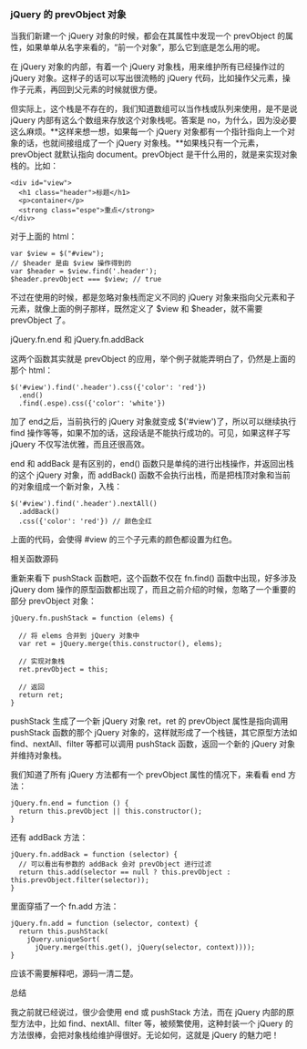 
### jQuery 的 prevObject 对象

当我们新建一个 jQuery 对象的时候，都会在其属性中发现一个 prevObject 的属性，如果单单从名字来看的，“前一个对象”，那么它到底是怎么用的呢。



在 jQuery 对象的内部，有着一个 jQuery 对象栈，用来维护所有已经操作过的 jQuery 对象。这样子的话可以写出很流畅的 jQuery 代码，比如操作父元素，操作子元素，再回到父元素的时候就很方便。

但实际上，这个栈是不存在的，我们知道数组可以当作栈或队列来使用，是不是说 jQuery 内部有这么个数组来存放这个对象栈呢。答案是 no，为什么，因为没必要这么麻烦。**这样来想一想，如果每一个 jQuery 对象都有一个指针指向上一个对象的话，也就间接组成了一个 jQuery 对象栈。**如果栈只有一个元素，prevObject 就默认指向 document。prevObject 是干什么用的，就是来实现对象栈的。比如：
```
<div id="view">
  <h1 class="header">标题</h1>
  <p>container</p>
  <strong class="espe">重点</strong>
</div>
```
对于上面的 html：
```
var $view = $("#view");
// $header 是由 $view 操作得到的
var $header = $view.find('.header');
$header.prevObject === $view; // true
```
不过在使用的时候，都是忽略对象栈而定义不同的 jQuery 对象来指向父元素和子元素，就像上面的例子那样，既然定义了 $view 和 $header，就不需要 prevObject 了。

jQuery.fn.end 和 jQuery.fn.addBack

这两个函数其实就是 prevObject 的应用，举个例子就能弄明白了，仍然是上面的那个 html：
```
$('#view').find('.header').css({'color': 'red'})
  .end()
  .find(.espe).css({'color': 'white'})
```
加了 end之后，当前执行的 jQuery 对象就变成 $('#view')了，所以可以继续执行 find 操作等等，如果不加的话，这段话是不能执行成功的。可见，如果这样子写 jQuery 不仅写法优雅，而且还很高效。

end 和 addBack 是有区别的，end() 函数只是单纯的进行出栈操作，并返回出栈的这个 jQuery 对象，而 addBack() 函数不会执行出栈，而是把栈顶对象和当前的对象组成一个新对象，入栈：
```
$('#view').find('.header').nextAll()
  .addBack()
  .css({'color': 'red'}) // 颜色全红
```
上面的代码，会使得 #view 的三个子元素的颜色都设置为红色。

相关函数源码

重新来看下 pushStack 函数吧，这个函数不仅在 fn.find() 函数中出现，好多涉及 jQuery dom 操作的原型函数都出现了，而且之前介绍的时候，忽略了一个重要的部分 prevObject 对象：
```
jQuery.fn.pushStack = function (elems) {

  // 将 elems 合并到 jQuery 对象中
  var ret = jQuery.merge(this.constructor(), elems);

  // 实现对象栈
  ret.prevObject = this;

  // 返回
  return ret;
}
```
pushStack 生成了一个新 jQuery 对象 ret，ret 的 prevObject 属性是指向调用 pushStack 函数的那个 jQuery 对象的，这样就形成了一个栈链，其它原型方法如 find、nextAll、filter 等都可以调用 pushStack 函数，返回一个新的 jQuery 对象并维持对象栈。

我们知道了所有 jQuery 方法都有一个 prevObject 属性的情况下，来看看 end 方法：
```
jQuery.fn.end = function () {
  return this.prevObject || this.constructor();
}
```
还有 addBack 方法：
```
jQuery.fn.addBack = function (selector) {
  // 可以看出有参数的 addBack 会对 prevObject 进行过滤
  return this.add(selector == null ? this.prevObject : this.prevObject.filter(selector));
}
```
里面穿插了一个 fn.add 方法：
```
jQuery.fn.add = function (selector, context) {
  return this.pushStack(
    jQuery.uniqueSort(
      jQuery.merge(this.get(), jQuery(selector, context))));
}
```
应该不需要解释吧，源码一清二楚。

总结

我之前就已经说过，很少会使用 end 或 pushStack 方法，而在 jQuery 内部的原型方法中，比如 find、nextAll、filter 等，被频繁使用，这种封装一个 jQuery 的方法很棒，会把对象栈给维护得很好。无论如何，这就是 jQuery 的魅力吧！
